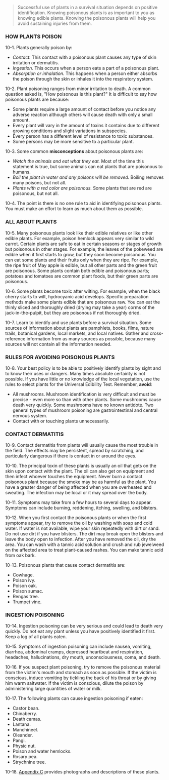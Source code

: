 > Successful use of plants in a survival situation depends on positive identification. Knowing poisonous plants is as important to you as knowing edible plants. Knowing the poisonous plants will help you avoid sustaining injuries from them.

### HOW PLANTS POISON

10-1\. Plants generally poison by:
*  _Contact._ This contact with a poisonous plant causes any type of skin irritation or dermatitis.
*  _Ingestion._ This occurs when a person eats a part of a poisonous plant.
*  _Absorption or inhalation._ This happens when a person either absorbs the poison through the skin or inhales it into the respiratory system.

10-2\. Plant poisoning ranges from minor irritation to death. A common question asked is, "How poisonous is this plant?" It is difficult to say how poisonous plants are because:
*  Some plants require a large amount of contact before you notice any adverse reaction although others will cause death with only a small amount.
*  Every plant will vary in the amount of toxins it contains due to different growing conditions and slight variations in subspecies.
*  Every person has a different level of resistance to toxic substances.
*  Some persons may be more sensitive to a particular plant.

10-3\. Some common **misconceptions** about poisonous plants are:
*  _Watch the animals and eat what they eat._ Most of the time this statement is true, but some animals can eat plants that are poisonous to humans.
*  _Boil the plant in water and any poisons will be removed._ Boiling removes many poisons, but not all.
*  _Plants with a red color are poisonous._ Some plants that are red are poisonous, but not all.

10-4\. The point is there is no one rule to aid in identifying poisonous plants. You must make an effort to learn as much about them as possible.

### ALL ABOUT PLANTS

10-5\. Many poisonous plants look like their edible relatives or like other edible plants. For example, poison hemlock appears very similar to wild carrot. Certain plants are safe to eat in certain seasons or stages of growth but poisonous in other stages. For example, the leaves of the pokeweed are edible when it first starts to grow, but they soon become poisonous. You can eat some plants and their fruits only when they are ripe. For example, the ripe fruit of May apple is edible, but all other parts and the green fruit are poisonous. Some plants contain both edible and poisonous parts; potatoes and tomatoes are common plant foods, but their green parts are poisonous.

10-6\. Some plants become toxic after wilting. For example, when the black cherry starts to wilt, hydrocyanic acid develops. Specific preparation methods make some plants edible that are poisonous raw. You can eat the thinly sliced and thoroughly dried (drying may take a year) corms of the jack-in-the-pulpit, but they are poisonous if not thoroughly dried.

10-7\. Learn to identify and use plants before a survival situation. Some sources of information about plants are pamphlets, books, films, nature trails, botanical gardens, local markets, and local natives. Gather and cross-reference information from as many sources as possible, because many sources will not contain all the information needed.

### RULES FOR AVOIDING POISONOUS PLANTS

10-8\. Your best policy is to be able to positively identify plants by sight and to know their uses or dangers. Many times absolute certainty is not possible. If you have little or no knowledge of the local vegetation, use the rules to select plants for the Universal Edibility Test. Remember, **avoid**:
*  All mushrooms. Mushroom identification is very difficult and must be precise - even more so than with other plants. Some mushrooms cause death very quickly. Some mushrooms have no known antidote. Two general types of mushroom poisoning are gastrointestinal and central nervous system.
*  Contact with or touching plants unnecessarily.

### CONTACT DERMATITIS

10-9\. Contact dermatitis from plants will usually cause the most trouble in the field. The effects may be persistent, spread by scratching, and particularly dangerous if there is contact in or around the eyes.

10-10\. The principal toxin of these plants is usually an oil that gets on the skin upon contact with the plant. The oil can also get on equipment and then infect whoever touches the equipment. Never burn a contact poisonous plant because the smoke may be as harmful as the plant. You have a greater danger of being affected when you are overheated and sweating. The infection may be local or it may spread over the body.

10-11\. Symptoms may take from a few hours to several days to appear. Symptoms can include burning, reddening, itching, swelling, and blisters.

10-12\. When you first contact the poisonous plants or when the first symptoms appear, try to remove the oil by washing with soap and cold water. If water is not available, wipe your skin repeatedly with dirt or sand. Do not use dirt if you have blisters. The dirt may break open the blisters and leave the body open to infection. After you have removed the oil, dry the area. You can wash with a tannic acid solution and crush and rub jewelweed on the affected area to treat plant-caused rashes. You can make tannic acid from oak bark.

10-13\. Poisonous plants that cause contact dermatitis are:
*  Cowhage.
*  Poison ivy.
*  Poison oak.
*  Poison sumac.
*  Rengas tree.
*  Trumpet vine.

### INGESTION POISONING

10-14\. Ingestion poisoning can be very serious and could lead to death very quickly. Do not eat any plant unless you have positively identified it first. Keep a log of all plants eaten.

10-15\. Symptoms of ingestion poisoning can include nausea, vomiting, diarrhea, abdominal cramps, depressed heartbeat and respiration, headaches, hallucinations, dry mouth, unconsciousness, coma, and death.

10-16\. If you suspect plant poisoning, try to remove the poisonous material from the victim's mouth and stomach as soon as possible. If the victim is conscious, induce vomiting by tickling the back of his throat or by giving him warm saltwater. If the victim is conscious, dilute the poison by administering large quantities of water or milk.

10-17\. The following plants can cause ingestion poisoning if eaten:
*  Castor bean.
*  Chinaberry.
*  Death camas.
*  Lantana.
*  Manchineel.
*  Oleander.
*  Pangi.
*  Physic nut.
*  Poison and water hemlocks.
*  Rosary pea.
*  Strychnine tree.

10-18\. [Appendix C]() provides photographs and descriptions of these plants.
